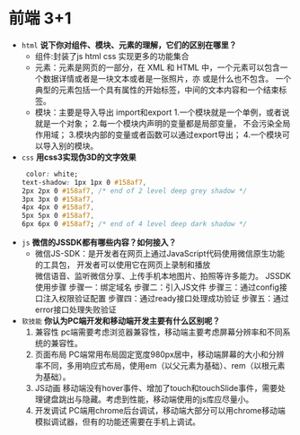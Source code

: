 # 前端 3+1
- `html` **说下你对组件、模块、元素的理解，它们的区别在哪里？**
    - 组件:封装了js html css 实现更多的功能集合
    - 元素：元素是网页的一部分，在 XML 和 HTML 中，一个元素可以包含一个数据详情或者是一块文本或者是一张照片，亦 或是什么也不包含。 一个典型的元素包括一个具有属性的开始标签，中间的文本内容和一个结束标签。
    - 模块：主要是导入导出 import和export
    1.一个模块就是一个单例，或者说就是一个对象；
    2.每一个模块内声明的变量都是局部变量， 不会污染全局作用域；
    3.模块内部的变量或者函数可以通过export导出；
    4.一个模块可以导入别的模块。
- `css` **用css3实现伪3D的文字效果**
    ```css
     color: white;
    text-shadow: 1px 1px 0 #158af7,  
    2px 2px 0 #158af7, /* end of 2 level deep grey shadow */
    3px 3px 0 #158af7,
    4px 4px 0 #158af7,
    5px 5px 0 #158af7,
    6px 6px 0 #158af7; /* end of 4 level deep dark shadow */
    ```
- `js` **微信的JSSDK都有哪些内容？如何接入？**
    - 微信JS-SDK：是开发者在网页上通过JavaScript代码使用微信原生功能的工具包，
    开发者可以使用它在网页上录制和播放    
    微信语音、监听微信分享、上传手机本地图片、拍照等许多能力。
    JSSDK使用步骤
    步骤一：绑定域名
    步骤二：引入JS文件
    步骤三：通过config接口注入权限验证配置
    步骤四：通过ready接口处理成功验证
    步骤五：通过error接口处理失败验证
- `软技能` **你认为PC端开发和移动端开发主要有什么区别呢？**
    1. 兼容性
    pc端需要考虑浏览器兼容性，移动端主要考虑屏幕分辨率和不同系统的兼容性。
    2. 页面布局
    PC端常用布局固定宽度980px居中，移动端屏幕的大小和分辨率不同，多用响应式布局，使用em（以父元素为基础）、rem（以根元素为基础）。
    3. JS动画
    移动端没有hover事件、增加了touch和touchSlide事件，需要处理键盘跳出与隐藏。考虑到性能，移动端使用的js库应尽量小。
    4. 开发调试
    PC端用chrome后台调试，移动端大部分可以用chrome移动端模拟调试器，但有的功能还需要在手机上调试。